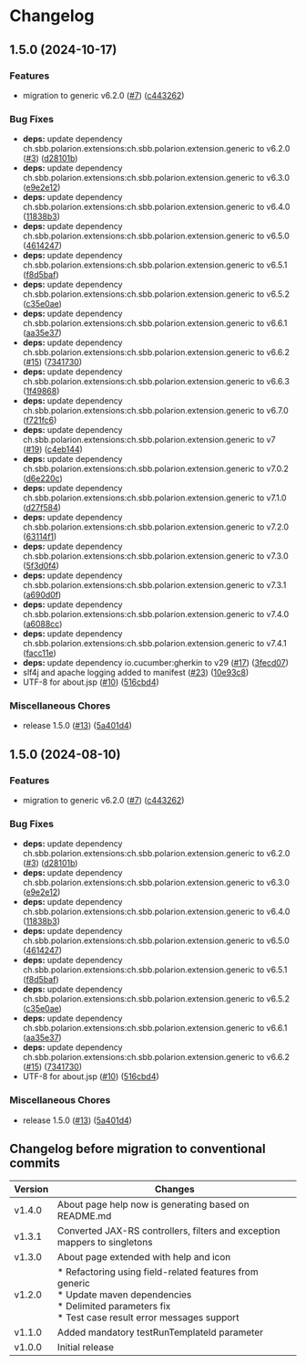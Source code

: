 # Changelog

## 1.5.0 (2024-10-17)


### Features

* migration to generic v6.2.0 ([#7](https://github.com/snowflake107/repo-11/issues/7)) ([c443262](https://github.com/snowflake107/repo-11/commit/c4432620bf820c0135c513dc43f05902c05f8bab))


### Bug Fixes

* **deps:** update dependency ch.sbb.polarion.extensions:ch.sbb.polarion.extension.generic to v6.2.0 ([#3](https://github.com/snowflake107/repo-11/issues/3)) ([d28101b](https://github.com/snowflake107/repo-11/commit/d28101b55fd824ba22f7af6df6f379e4b4abe857))
* **deps:** update dependency ch.sbb.polarion.extensions:ch.sbb.polarion.extension.generic to v6.3.0 ([e9e2e12](https://github.com/snowflake107/repo-11/commit/e9e2e12cec55696c5328387efce3bdeac37210b6))
* **deps:** update dependency ch.sbb.polarion.extensions:ch.sbb.polarion.extension.generic to v6.4.0 ([11838b3](https://github.com/snowflake107/repo-11/commit/11838b36cebc0441696afddfbaa122a4664b6a88))
* **deps:** update dependency ch.sbb.polarion.extensions:ch.sbb.polarion.extension.generic to v6.5.0 ([4614247](https://github.com/snowflake107/repo-11/commit/46142473dca7c02cc25233404e13406915c44c7d))
* **deps:** update dependency ch.sbb.polarion.extensions:ch.sbb.polarion.extension.generic to v6.5.1 ([f8d5baf](https://github.com/snowflake107/repo-11/commit/f8d5baf76200fe7a2e4bfa1c0735c08d15e6af1f))
* **deps:** update dependency ch.sbb.polarion.extensions:ch.sbb.polarion.extension.generic to v6.5.2 ([c35e0ae](https://github.com/snowflake107/repo-11/commit/c35e0ae243fb7129de8800f97639170a5dad3184))
* **deps:** update dependency ch.sbb.polarion.extensions:ch.sbb.polarion.extension.generic to v6.6.1 ([aa35e37](https://github.com/snowflake107/repo-11/commit/aa35e3757d2bb30154440902c22b998fb487976d))
* **deps:** update dependency ch.sbb.polarion.extensions:ch.sbb.polarion.extension.generic to v6.6.2 ([#15](https://github.com/snowflake107/repo-11/issues/15)) ([7341730](https://github.com/snowflake107/repo-11/commit/73417308c4c66a033f87e411cb8359ff4af7426a))
* **deps:** update dependency ch.sbb.polarion.extensions:ch.sbb.polarion.extension.generic to v6.6.3 ([1f49868](https://github.com/snowflake107/repo-11/commit/1f49868153b3e0e27e332ae77882b08fbe3cb951))
* **deps:** update dependency ch.sbb.polarion.extensions:ch.sbb.polarion.extension.generic to v6.7.0 ([f721fc6](https://github.com/snowflake107/repo-11/commit/f721fc640b4ec9fcc6297c711afec8b73a70d0f9))
* **deps:** update dependency ch.sbb.polarion.extensions:ch.sbb.polarion.extension.generic to v7 ([#19](https://github.com/snowflake107/repo-11/issues/19)) ([c4eb144](https://github.com/snowflake107/repo-11/commit/c4eb144e75b83efb6ab627e60cbb407e89f108ad))
* **deps:** update dependency ch.sbb.polarion.extensions:ch.sbb.polarion.extension.generic to v7.0.2 ([d6e220c](https://github.com/snowflake107/repo-11/commit/d6e220cac9239a1bafa193b4a7a8f84f09993501))
* **deps:** update dependency ch.sbb.polarion.extensions:ch.sbb.polarion.extension.generic to v7.1.0 ([d27f584](https://github.com/snowflake107/repo-11/commit/d27f584aa2b28f3a46c897702287129f448ea4c0))
* **deps:** update dependency ch.sbb.polarion.extensions:ch.sbb.polarion.extension.generic to v7.2.0 ([63114f1](https://github.com/snowflake107/repo-11/commit/63114f1b19a15374ebc5442be9f498e90625adf0))
* **deps:** update dependency ch.sbb.polarion.extensions:ch.sbb.polarion.extension.generic to v7.3.0 ([5f3d0f4](https://github.com/snowflake107/repo-11/commit/5f3d0f40e1e4bffea259591b657e7284a6ac2422))
* **deps:** update dependency ch.sbb.polarion.extensions:ch.sbb.polarion.extension.generic to v7.3.1 ([a690d0f](https://github.com/snowflake107/repo-11/commit/a690d0fd845be5d9faf7e166839ad85821187e12))
* **deps:** update dependency ch.sbb.polarion.extensions:ch.sbb.polarion.extension.generic to v7.4.0 ([a6088cc](https://github.com/snowflake107/repo-11/commit/a6088cc7821f0e8c1e90459f41d2c47ead6dbcf2))
* **deps:** update dependency ch.sbb.polarion.extensions:ch.sbb.polarion.extension.generic to v7.4.1 ([facc11e](https://github.com/snowflake107/repo-11/commit/facc11e0d066ef253fff5e7e883b962b33b9f174))
* **deps:** update dependency io.cucumber:gherkin to v29 ([#17](https://github.com/snowflake107/repo-11/issues/17)) ([3fecd07](https://github.com/snowflake107/repo-11/commit/3fecd07f57efd1d4b5558a00658c85ffd62182ce))
* slf4j and apache logging added to manifest ([#23](https://github.com/snowflake107/repo-11/issues/23)) ([10e93c8](https://github.com/snowflake107/repo-11/commit/10e93c885d0cf12fb9257810c680f095d05fff0e))
* UTF-8 for about.jsp ([#10](https://github.com/snowflake107/repo-11/issues/10)) ([516cbd4](https://github.com/snowflake107/repo-11/commit/516cbd461b69f7078ce46bab7c82a56b43000993))


### Miscellaneous Chores

* release 1.5.0 ([#13](https://github.com/snowflake107/repo-11/issues/13)) ([5a401d4](https://github.com/snowflake107/repo-11/commit/5a401d4c7ebabe7bac944b1582b35fbcf1effd89))

## 1.5.0 (2024-08-10)


### Features

* migration to generic v6.2.0 ([#7](https://github.com/SchweizerischeBundesbahnen/ch.sbb.polarion.extension.cucumber/issues/7)) ([c443262](https://github.com/SchweizerischeBundesbahnen/ch.sbb.polarion.extension.cucumber/commit/c4432620bf820c0135c513dc43f05902c05f8bab))


### Bug Fixes

* **deps:** update dependency ch.sbb.polarion.extensions:ch.sbb.polarion.extension.generic to v6.2.0 ([#3](https://github.com/SchweizerischeBundesbahnen/ch.sbb.polarion.extension.cucumber/issues/3)) ([d28101b](https://github.com/SchweizerischeBundesbahnen/ch.sbb.polarion.extension.cucumber/commit/d28101b55fd824ba22f7af6df6f379e4b4abe857))
* **deps:** update dependency ch.sbb.polarion.extensions:ch.sbb.polarion.extension.generic to v6.3.0 ([e9e2e12](https://github.com/SchweizerischeBundesbahnen/ch.sbb.polarion.extension.cucumber/commit/e9e2e12cec55696c5328387efce3bdeac37210b6))
* **deps:** update dependency ch.sbb.polarion.extensions:ch.sbb.polarion.extension.generic to v6.4.0 ([11838b3](https://github.com/SchweizerischeBundesbahnen/ch.sbb.polarion.extension.cucumber/commit/11838b36cebc0441696afddfbaa122a4664b6a88))
* **deps:** update dependency ch.sbb.polarion.extensions:ch.sbb.polarion.extension.generic to v6.5.0 ([4614247](https://github.com/SchweizerischeBundesbahnen/ch.sbb.polarion.extension.cucumber/commit/46142473dca7c02cc25233404e13406915c44c7d))
* **deps:** update dependency ch.sbb.polarion.extensions:ch.sbb.polarion.extension.generic to v6.5.1 ([f8d5baf](https://github.com/SchweizerischeBundesbahnen/ch.sbb.polarion.extension.cucumber/commit/f8d5baf76200fe7a2e4bfa1c0735c08d15e6af1f))
* **deps:** update dependency ch.sbb.polarion.extensions:ch.sbb.polarion.extension.generic to v6.5.2 ([c35e0ae](https://github.com/SchweizerischeBundesbahnen/ch.sbb.polarion.extension.cucumber/commit/c35e0ae243fb7129de8800f97639170a5dad3184))
* **deps:** update dependency ch.sbb.polarion.extensions:ch.sbb.polarion.extension.generic to v6.6.1 ([aa35e37](https://github.com/SchweizerischeBundesbahnen/ch.sbb.polarion.extension.cucumber/commit/aa35e3757d2bb30154440902c22b998fb487976d))
* **deps:** update dependency ch.sbb.polarion.extensions:ch.sbb.polarion.extension.generic to v6.6.2 ([#15](https://github.com/SchweizerischeBundesbahnen/ch.sbb.polarion.extension.cucumber/issues/15)) ([7341730](https://github.com/SchweizerischeBundesbahnen/ch.sbb.polarion.extension.cucumber/commit/73417308c4c66a033f87e411cb8359ff4af7426a))
* UTF-8 for about.jsp ([#10](https://github.com/SchweizerischeBundesbahnen/ch.sbb.polarion.extension.cucumber/issues/10)) ([516cbd4](https://github.com/SchweizerischeBundesbahnen/ch.sbb.polarion.extension.cucumber/commit/516cbd461b69f7078ce46bab7c82a56b43000993))


### Miscellaneous Chores

* release 1.5.0 ([#13](https://github.com/SchweizerischeBundesbahnen/ch.sbb.polarion.extension.cucumber/issues/13)) ([5a401d4](https://github.com/SchweizerischeBundesbahnen/ch.sbb.polarion.extension.cucumber/commit/5a401d4c7ebabe7bac944b1582b35fbcf1effd89))

## Changelog before migration to conventional commits

| Version | Changes                                                                                                                                                                 |
|---------|-------------------------------------------------------------------------------------------------------------------------------------------------------------------------|
| v1.4.0  | About page help now is generating based on README.md                                                                                                                    |
| v1.3.1  | Converted JAX-RS controllers, filters and exception mappers to singletons                                                                                               |
| v1.3.0  | About page extended with help and icon                                                                                                                                  |
| v1.2.0  | * Refactoring using field-related features from generic<br/> * Update maven dependencies<br/> * Delimited parameters fix<br/> * Test case result error messages support |
| v1.1.0  | Added mandatory testRunTemplateId parameter                                                                                                                             |
| v1.0.0  | Initial release                                                                                                                                                         |
